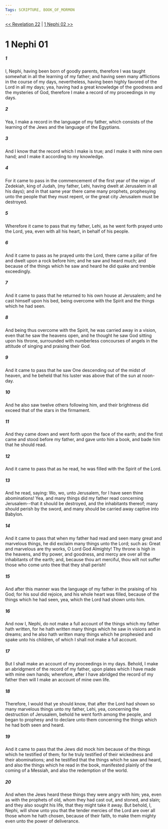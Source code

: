```yaml
---
Tags: SCRIPTURE, BOOK_OF_MORMON
---
```


[<< Revelation 22](NEW_TESTAMENT/27_Revelation/Revelation_22.md) | [1 Nephi 02 >>](SCRIPTURES/Book_of_Mormon/01_1_Nephi/1_Nephi_02.md)

# 1 Nephi 01

##### 1
 I, Nephi, having been born of goodly parents, therefore I was taught somewhat in all the learning of my father; and having seen many afflictions in the course of my days, nevertheless, having been highly favored of the Lord in all my days; yea, having had a great knowledge of the goodness and the mysteries of God, therefore I make a record of my proceedings in my days.
##### 2
Yea, I make a record in the language of my father, which consists of the learning of the Jews and the language of the Egyptians.
##### 3
And I know that the record which I make is true; and I make it with mine own hand; and I make it according to my knowledge.
##### 4
 For it came to pass in the commencement of the first year of the reign of Zedekiah, king of Judah, (my father, Lehi, having dwelt at Jerusalem in all his days); and in that same year there came many prophets, prophesying unto the people that they must repent, or the great city Jerusalem must be destroyed.
##### 5
 Wherefore it came to pass that my father, Lehi, as he went forth prayed unto the Lord, yea, even with all his heart, in behalf of his people.
##### 6
 And it came to pass as he prayed unto the Lord, there came a pillar of fire and dwelt upon a rock before him; and he saw and heard much; and because of the things which he saw and heard he did quake and tremble exceedingly.
##### 7
 And it came to pass that he returned to his own house at Jerusalem; and he cast himself upon his bed, being overcome with the Spirit and the things which he had seen.
##### 8
 And being thus overcome with the Spirit, he was carried away in a vision, even that he saw the heavens open, and he thought he saw God sitting upon his throne, surrounded with numberless concourses of angels in the attitude of singing and praising their God.
##### 9
 And it came to pass that he saw One descending out of the midst of heaven, and he beheld that his luster was above that of the sun at noon-day.
##### 10
 And he also saw twelve others following him, and their brightness did exceed that of the stars in the firmament.
##### 11
 And they came down and went forth upon the face of the earth; and the first came and stood before my father, and gave unto him a book, and bade him that he should read.
##### 12
 And it came to pass that as he read, he was filled with the Spirit of the Lord.
##### 13
 And he read, saying: Wo, wo, unto Jerusalem, for I have seen thine abominations! Yea, and many things did my father read concerning Jerusalem--that it should be destroyed, and the inhabitants thereof; many should perish by the sword, and many should be carried away captive into Babylon.
##### 14
 And it came to pass that when my father had read and seen many great and marvelous things, he did exclaim many things unto the Lord; such as: Great and marvelous are thy works, O Lord God Almighty! Thy throne is high in the heavens, and thy power, and goodness, and mercy are over all the inhabitants of the earth; and, because thou art merciful, thou wilt not suffer those who come unto thee that they shall perish!
##### 15
 And after this manner was the language of my father in the praising of his God; for his soul did rejoice, and his whole heart was filled, because of the things which he had seen, yea, which the Lord had shown unto him.
##### 16
 And now I, Nephi, do not make a full account of the things which my father hath written, for he hath written many things which he saw in visions and in dreams; and he also hath written many things which he prophesied and spake unto his children, of which I shall not make a full account.
##### 17
 But I shall make an account of my proceedings in my days. Behold, I make an abridgment of the record of my father, upon plates which I have made with mine own hands; wherefore, after I have abridged the record of my father then will I make an account of mine own life.
##### 18
 Therefore, I would that ye should know, that after the Lord had shown so many marvelous things unto my father, Lehi, yea, concerning the destruction of Jerusalem, behold he went forth among the people, and began to prophesy and to declare unto them concerning the things which he had both seen and heard.
##### 19
 And it came to pass that the Jews did mock him because of the things which he testified of them; for he truly testified of their wickedness and their abominations; and he testified that the things which he saw and heard, and also the things which he read in the book, manifested plainly of the coming of a Messiah, and also the redemption of the world.
##### 20
 And when the Jews heard these things they were angry with him; yea, even as with the prophets of old, whom they had cast out, and stoned, and slain; and they also sought his life, that they might take it away. But behold, I, Nephi, will show unto you that the tender mercies of the Lord are over all those whom he hath chosen, because of their faith, to make them mighty even unto the power of deliverance.
